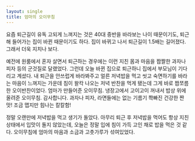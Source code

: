 ```yaml
---
layout: single
title: 엄마의 오이무침
---
```


요즘 퇴근길이 유독 고되게 느껴지는 것은 40대 중반을 바라보는 나이 때문이기도,
퇴근해 들어가는 집이 바뀐 때문이기도 하다.
집이 바뀌고 나서 퇴근길이 1.5배는 길어졌다.
그래서 더욱 지치나 보다.

예전에 원룸에서 혼자 살면서 퇴근하는 경우에는 이런 지친 몸과 마음을 짭짤한 과자나 피자 등의 군것질로 달랬었다.
그런데 오늘 바뀐 집으로 퇴근하니 집에서 부모님이 기다리고 계셨다.
내 퇴근을 안쓰럽게 바라봐주고 얼른 저녁밥을 먹고 씻고 숙면하기를 바라는 마음이 느껴지는 가운데
침이 왈칵 나오는 저녁 반찬을 먹게 됐는데 그게 바로 짭쪼름한 오이반찬이었다.
엄마가 만들어준 오이무침.
냉장고에서 고이고이 꺼내서 밥상 위에 올려준 오이무침.
감사합니다.
과자나 피자, 라면들에는 없는 기름기 쫙빠진 건강한 짠맛!
조금 맵지만 힘나는 칼칼함!

정말 오랜만에 저녁밥을 먹고 생기가 돌았다.
아무리 퇴근 후 저녁밥을 먹어도 항상 지친 상태에서 입맛이 돌지 않았는데,
오늘은 정말 입에 침이 가득 고인 채로 밥을 먹은 것 같다.
오이무침에 엄마의 마음과 소금과 고춧가루가 섞여있었다.

